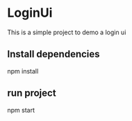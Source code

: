# LoginUi

This is a simple project to demo a login ui

## Install dependencies
npm install
## run project
npm start


